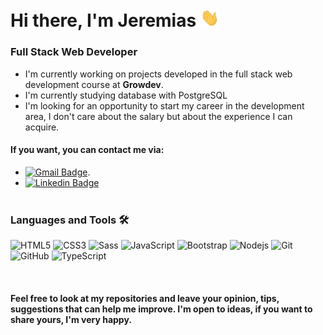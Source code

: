 # Hi there, I'm Jeremias <img src="https://github.com/ABSphreak/ABSphreak/blob/master/gifs/Hi.gif" width="30px">
### Full Stack Web Developer



- I'm currently working on projects developed in the full stack web development course at **Growdev**.
- I'm currently studying database with PostgreSQL
- I'm looking for an opportunity to start my career in the development area, I don't care about the salary but about the experience I can acquire.</br>

#### If you want, you can contact me via:
- [![Gmail Badge](https://img.shields.io/badge/-jeremiasbrizolla@gmail.com-6633cc?style=flat-square&logo=Gmail&logoColor=white&link=mailto:jeremiasbrizolla@gmail.com)](mailto:jeremiasbrizolla@gmail.com).
- [![Linkedin Badge](https://img.shields.io/badge/-Jeremias%20Brizolla-6633cc?style=flat-square&logo=Linkedin&logoColor=white&link=https://www.linkedin.com/in/jeremias-lorenzetti-brizolla-255243140/)](https://www.linkedin.com/in/jeremias-lorenzetti-brizolla-255243140/)</br></br>

### Languages and Tools 🛠 

![HTML5](https://img.shields.io/badge/-HTML5-%23E44D27?style=flat-square&logo=html5&logoColor=ffffff)
![CSS3](https://img.shields.io/badge/-CSS3-%231572B6?style=flat-square&logo=css3)
![Sass](https://img.shields.io/badge/-Sass-%23CC6699?style=flat-square&logo=sass&logoColor=ffffff)
![JavaScript](https://img.shields.io/badge/-JavaScript-%23F7DF1C?style=flat-square&logo=javascript&logoColor=000000&labelColor=%23F7DF1C&color=%23FFCE5A)
![Bootstrap](https://img.shields.io/badge/-Bootstrap-563D7C?style=flat-square&logo=Bootstrap)
![Nodejs](https://img.shields.io/badge/-Nodejs-339933?style=flat-square&logo=Node.js&logoColor=ffffff)
![Git](https://img.shields.io/badge/-Git-%23F05032?style=flat-square&logo=git&logoColor=%23ffffff)
![GitHub](https://img.shields.io/badge/-GitHub-181717?style=flat-square&logo=github)
![TypeScript](https://img.shields.io/badge/-TypeScript-181717?style=flat-square&logo=typescript)

<br/>

#### Feel free to look at my repositories and leave your opinion, tips, suggestions that can help me improve. I'm open to ideas, if you want to share yours, I'm very happy.
